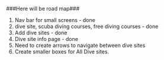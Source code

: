 ###Here will be road map###

1. Nav bar for small screens - done
2. dive site, scuba diving courses, free diving courses - done
3. Add dive sites - done
4. Dive site info page - done
5. Need to create arrows to navigate between dive sites
6. Create smaller boxes for All Dive sites.
